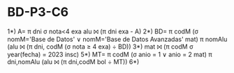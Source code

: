 # BD-P3-C6
1*) A= π dni σ nota<4 exa
    alu ⨝ (π dni exa - A)
2*) BD= π codM (σ nomM='Base de Datos' ∨ nomM='Base de Datos Avanzadas' mat)
    π nomAlu (alu ⨝ (π dni, codM (σ nota ≥ 4 exa) ÷ BD))
3*) mat ⨝ (π codM σ year(fecha) = 2023 insc)
5*) MT= π codM (σ anio = 1 ∨ anio = 2 mat)
    π dni,nomAlu (alu ⨝ (π dni,codM bol ÷ MT))
6*)    
